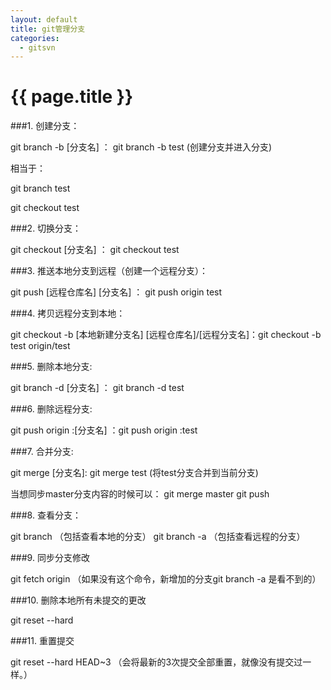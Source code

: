 ```yaml
---
layout: default
title: git管理分支 
categories:
  - gitsvn
---
```

# {{ page.title }}

###1. 创建分支：

 git branch -b [分支名] ：  git branch -b test (创建分支并进入分支)

 相当于：

 git branch test

 git checkout test

###2. 切换分支：

git checkout [分支名] ：  git checkout test

###3. 推送本地分支到远程（创建一个远程分支）：

git push [远程仓库名] [分支名] ： git push origin test

###4. 拷贝远程分支到本地：

git checkout -b [本地新建分支名] [远程仓库名]/[远程分支名]：git checkout -b test origin/test

###5. 删除本地分支:

git branch -d [分支名] ：  git branch -d test

###6. 删除远程分支:

git push origin :[分支名] ：git push origin :test

###7. 合并分支:

git merge [分支名]: git merge test  (将test分支合并到当前分支)

当想同步master分支内容的时候可以：
git merge master
git push

###8. 查看分支：

git branch    （包括查看本地的分支）
git branch -a （包括查看远程的分支）

###9. 同步分支修改

git fetch origin （如果没有这个命令，新增加的分支git branch -a 是看不到的）

###10. 删除本地所有未提交的更改

git reset --hard

###11. 重置提交

git reset --hard HEAD~3 （会将最新的3次提交全部重置，就像没有提交过一样。）
